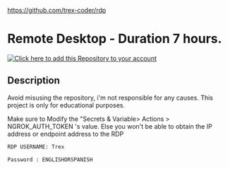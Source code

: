 https://github.com/trex-coder/rdp

# Remote Desktop - Duration 7 hours.

[![Click here to add this Repository to your account](https://img.shields.io/badge/Template-Repository-brightgreen)](https://github.com/trex-coder/rdp/generate)

## Description
Avoid misusing the repository, i'm not responsible for any causes. 
This project is only for educational purposes.

Make sure to Modify the "Secrets & Variable> Actions > NGROK_AUTH_TOKEN 's value. Else you won't be able to obtain the IP address or endpoint address to the RDP

```bash
RDP USERNAME: Trex
```

```bash
Password : ENGLISHORSPANISH
